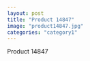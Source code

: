 ```yaml
---
layout: post
title: "Product 14847"
image: "product14847.jpg"
categories: "category1"
---
```

Product 14847
